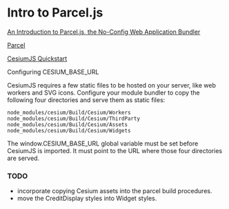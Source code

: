 # Intro to Parcel.js

[An Introduction to Parcel.js, the No-Config Web Application Bundler](https://www.codeinwp.com/blog/introduction-to-parcel-js/)

[Parcel](https://parceljs.org/)

[CesiumJS Quickstart](https://cesium.com/learn/cesiumjs-learn/cesiumjs-quickstart/#step-2-set-up-the-cesiumjs-client)

Configuring CESIUM_BASE_URL

CesiumJS requires a few static files to be hosted on your server, like web workers and SVG icons. Configure your module bundler to copy the following four directories and serve them as static files:

```
node_modules/cesium/Build/Cesium/Workers
node_modules/cesium/Build/Cesium/ThirdParty
node_modules/cesium/Build/Cesium/Assets
node_modules/cesium/Build/Cesium/Widgets
```

The window.CESIUM_BASE_URL global variable must be set before CesiumJS is imported. It must point to the URL where those four directories are served.

### TODO

- incorporate copying Cesium assets into the parcel build procedures.
- move the CreditDisplay styles into Widget styles.
